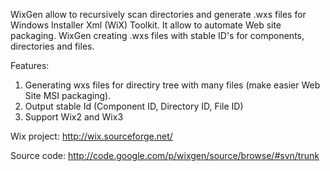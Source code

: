 WixGen allow to recursively scan directories and generate .wxs files for Windows Installer Xml (WiX) Toolkit. It allow to automate Web site packaging.
WixGen creating .wxs files with stable ID's for components, directories and files.

Features:
1) Generating wxs files for directiry tree with many files (make easier Web Site MSI packaging).
2) Output stable Id (Component ID, Directory ID, File ID)
3) Support Wix2 and Wix3

Wix project: http://wix.sourceforge.net/

Source code: http://code.google.com/p/wixgen/source/browse/#svn/trunk